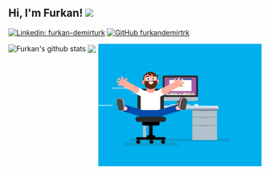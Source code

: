 ### <h2> Hi, I'm Furkan! <img src="https://media.giphy.com/media/mGcNjsfWAjY5AEZNw6/giphy.gif" width="50"></h2>


[![Linkedin: furkan-demirturk](https://img.shields.io/badge/-furkandemirturk-blue?style=flat-square&logo=Linkedin&logoColor=white&link=https://www.linkedin.com/in/furkan-demirturk/)](https://www.linkedin.com/in/furkan-demirturk/)
[![GitHub furkandemirtrk](https://img.shields.io/github/followers/thaiane?label=follow&style=social)](https://github.com/furkandemirtrk)

<img align="right" width="325" alt="" src="https://raw.githubusercontent.com/furkandemirtrk/furkandemirtrk/main/coder.gif" />

<img align="center" src="https://github-readme-stats.vercel.app/api?username=furkandemirtrk&show_icons=true&include_all_commits=true&theme=default&hide_border=true" alt="Furkan's github stats" /> 
<img align="center" src="https://github-readme-stats.vercel.app/api/top-langs/?username=furkandemirtrk&layout=compact&theme=default&hide_border=true" />

